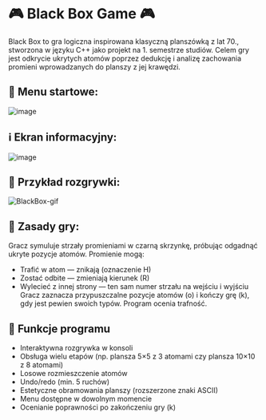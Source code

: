 # 🎮 Black Box Game 🎮
Black Box to gra logiczna inspirowana klasyczną planszówką z lat 70., stworzona w języku C++ jako projekt na 1. semestrze studiów. Celem gry jest odkrycie ukrytych atomów poprzez dedukcję i analizę zachowania promieni wprowadzanych do planszy z jej krawędzi.
## 🧭 Menu startowe:
![image](https://github.com/user-attachments/assets/3e7768a4-abaf-442c-bd71-e389a2cac0f8)
## ℹ️ Ekran informacyjny:
![image](https://github.com/user-attachments/assets/ccc68df8-788a-451f-bbae-9db8681b0d59)
## 🎲 Przykład rozgrywki:
![BlackBox-gif](https://github.com/user-attachments/assets/ff7d8c53-afb2-4d10-904d-aaaa17873183)
## 📜 Zasady gry:
Gracz symuluje strzały promieniami w czarną skrzynkę, próbując odgadnąć ukryte pozycje atomów. Promienie mogą:  
* Trafić w atom — znikają (oznaczenie H)
* Zostać odbite — zmieniają kierunek (R)
* Wylecieć z innej strony — ten sam numer strzału na wejściu i wyjściu  
Gracz zaznacza przypuszczalne pozycje atomów (o) i kończy grę (k), gdy jest pewien swoich typów. Program ocenia trafność.
## 🧠 Funkcje programu
* Interaktywna rozgrywka w konsoli
* Obsługa wielu etapów (np. plansza 5×5 z 3 atomami czy plansza 10×10 z 8 atomami)  
* Losowe rozmieszczenie atomów
* Undo/redo (min. 5 ruchów)
* Estetyczne obramowania planszy (rozszerzone znaki ASCII)
* Menu dostępne w dowolnym momencie
* Ocenianie poprawności po zakończeniu gry (k)
